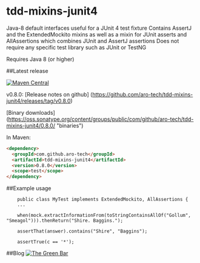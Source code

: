 # tdd-mixins-junit4
Java-8 default interfaces useful for a JUnit 4 test fixture
Contains AssertJ and the ExtendedMockito mixins as well as a mixin for JUnit asserts and AllAssertions which combines JUnit and AssertJ assertions
Does not require any specific test library such as JUnit or TestNG

Requires Java 8 (or higher)


##Latest release

[![Maven Central](https://maven-badges.herokuapp.com/maven-central/com.github.aro-tech/tdd-mixins-junit4/badge.svg)](http://search.maven.org/#artifactdetails|com.github.aro-tech|tdd-mixins-junit4|0.8.0|jar)

v0.8.0: [Release notes on github] (https://github.com/aro-tech/tdd-mixins-junit4/releases/tag/v0.8.0)

[Binary downloads] (https://oss.sonatype.org/content/groups/public/com/github/aro-tech/tdd-mixins-junit4/0.8.0/ "binaries")

In Maven:

```html
<dependency>
  <groupId>com.github.aro-tech</groupId>
  <artifactId>tdd-mixins-junit4</artifactId>
  <version>0.8.0</version>
  <scope>test</scope>
</dependency>
```

##Example usage 
```
	public class MyTest implements ExtendedMockito, AllAssertions { 
	...
```	

```
	when(mock.extractInformationFrom(toStringContainsAllOf("Gollum", "Smeagol"))).thenReturn("Shire. Baggins.");
```

```
	assertThat(answer).contains("Shire", "Baggins");
```
	
```
	assertTrue(c == '*');
```		
 
##Blog
[![The Green Bar](https://img.shields.io/badge/My_Blog:-The_Green_Bar-brightgreen.svg)](https://thegreenbar.wordpress.com/)
